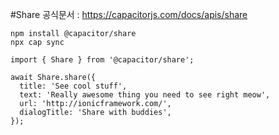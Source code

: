 #Share
공식문서 : https://capacitorjs.com/docs/apis/share
```
npm install @capacitor/share
npx cap sync
```
```
import { Share } from '@capacitor/share';

await Share.share({
  title: 'See cool stuff',
  text: 'Really awesome thing you need to see right meow',
  url: 'http://ionicframework.com/',
  dialogTitle: 'Share with buddies',
});
```